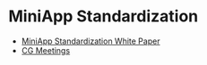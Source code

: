 # MiniApp Standardization

* [MiniApp Standardization White Paper](https://w3c.github.io/miniapp/white-paper/)
* [CG Meetings](https://github.com/w3c/miniapp/blob/gh-pages/Meetings.md)
